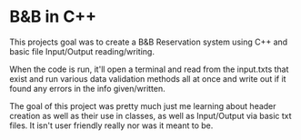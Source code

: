 # B&B in C++

This projects goal was to create a B&amp;B Reservation system using C++ and basic file Input/Output reading/writing.

When the code is run, it'll open a terminal and read from the input.txts that exist and run various data validation methods all at once and write out if it found any errors in the info given/written. 

The goal of this project was pretty much just me learning about header creation as well as their use in classes, as well as Input/Output via basic txt files. It isn't user friendly really nor was it meant to be.  
